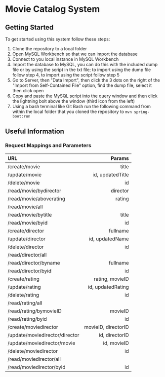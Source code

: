 # Movie Catalog System
## Getting Started
To get started using this system follow these steps:

1. Clone the repository to a local folder
2. Open MySQL Workbench so that we can import the database
3. Connect to you local instance in MySQL Workbench
3. Import the database to MySQL, you can do this with the included dump file or by using the script in the txt file; to import using the dump file follow step 4, to import using the script follow step 5
4. Go to Server, then "Data Import", then click the 3 dots on the right of the "Import from Self-Contained File" option, find the dump file, select it then click open
5. Copy and paste the MySQL script into the query window and then click the lightning bolt above the window (third icon from the left)
6. Using a bash terminal like Git Bash run the following command from within the local folder that you cloned the repository to `mvn spring-boot:run`

## Useful Information
### Request Mappings and Parameters
| URL | Params |
| :--- | ---: |
| /create/movie | title |
| /update/movie | id, updatedTitle |
| /delete/movie | id |
| /read/movie/bydirector | director |
| /read/movie/aboverating | rating |
| /read/movie/all |  |
| /read/movie/bytitle | title |
| /read/movie/byid | id |
| /create/director | fullname |
| /update/director | id, updatedName |
| /delete/director | id |
| /read/director/all |  |
| /read/director/byname | fullname |
| /read/director/byid | id |
| /create/rating | rating, movieID |
| /update/rating | id, updatedRating |
| /delete/rating | id |
| /read/rating/all |  |
| /read/rating/bymovieID | movieID |
| /read/rating/byid | id |
| /create/moviedirector | movieID, directorID |
| /update/moviedirector/director | id, directorID |
| /update/moviedirector/movie | id, movieID |
| /delete/moviedirector | id |
| /read/moviedirector/all |  |
| /read/moviedirector/byid | id |